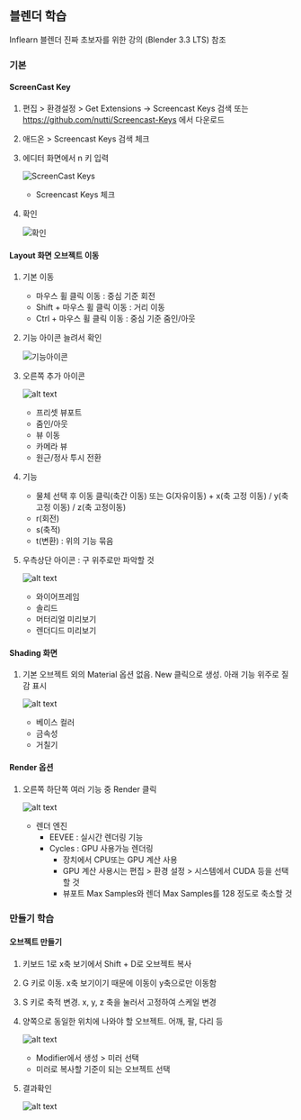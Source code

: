 ## 블렌더 학습
Inflearn 블렌더 진짜 초보자를 위한 강의 (Blender 3.3 LTS) 참조

### 기본

#### ScreenCast Key
1. 편집 > 환경설정 > Get Extensions -> Screencast Keys 검색
    또는 https://github.com/nutti/Screencast-Keys 에서 다운로드
2. 애드온 > Screencast Keys 검색 체크
3. 에디터 화면에서 n 키 입력

    ![ScreenCast Keys](image.png)

    - Screencast Keys 체크

4. 확인

    ![확인](image-1.png)

#### Layout 화면 오브젝트 이동

1. 기본 이동

    - 마우스 휠 클릭 이동 : 중심 기준 회전
    - Shift + 마우스 휠 클릭 이동 : 거리 이동
    - Ctrl + 마우스 휠 클릭 이동 : 중심 기준 줌인/아웃
2. 기능 아이콘 늘려서 확인

    ![기능아이콘](image-2.png)

3. 오른쪽 추가 아이콘

    ![alt text](image-3.png)

    - 프리셋 뷰포트
    - 줌인/아웃
    - 뷰 이동
    - 카메라 뷰
    - 원근/정사 투시 전환


4. 기능 
    - 물체 선택 후 이동 클릭(축간 이동) 또는 G(자유이동) + x(축 고정 이동) / y(축 고정 이동) / z(축 고정이동)
    - r(회전)
    - s(축적)
    - t(변환) : 위의 기능 묶음

5. 우측상단 아이콘 : 구 위주로만 파악할 것

    ![alt text](image-6.png)

    - 와이어프레임
    - 솔리드
    - 머터리얼 미리보기
    - 렌더디드 미리보기


#### Shading 화면
1. 기본 오브젝트 외의 Material 옵션 없음. New 클릭으로 생성. 아래 기능 위주로 질감 표시

    ![alt text](image-5.png)

    - 베이스 컬러
    - 금속성
    - 거칠기 

#### Render 옵션
1. 오른쪽 하단쪽 여러 기능 중 Render 클릭

    ![alt text](image-7.png)

    - 렌더 엔진 
        - EEVEE : 실시간 렌더링 기능
        - Cycles : GPU 사용가능 렌더링 
            - 장치에서 CPU또는 GPU 계산 사용
            - GPU 계산 사용시는 편집 > 환경 설정 > 시스템에서 CUDA 등을 선택할 것
            - 뷰포트 Max Samples와 렌더 Max Samples를 128 정도로 축소할 것

### 만들기 학습

#### 오브젝트 만들기

1. 키보드 1로 x축 보기에서 Shift + D로 오브젝트 복사
2. G 키로 이동. x축 보기이기 때문에 이동이 y축으로만 이동함
3. S 키로 축적 변경. x, y, z 축을 눌러서 고정하여 스케일 변경
4. 양쪽으로 동일한 위치에 나와야 할 오브젝트. 어깨, 팔, 다리 등
    
    ![alt text](image-8.png)

    - Modifier에서 생성 > 미러 선택
    - 미러로 복사할 기준이 되는 오브젝트 선택

5. 결과확인

    ![alt text](image-9.png)